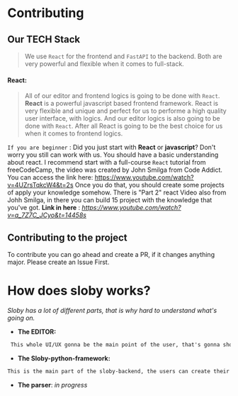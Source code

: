 # Contributing

## Our TECH Stack 
> We use `React` for the frontend and `FastAPI` to the backend. Both are very powerful and flexible when it comes to full-stack. 

#### React: 
> All of our editor and frontend logics is going to be done with `React`. **React** is a powerful javascript based frontend framework. React is very flexible and unique and perfect for us to performe a high quality user interface, with logics. And our editor logics is also going to be done with `React`. After all React is going to be the best choice for us when it comes to frontend logics. 

`If you are beginner` : Did you just start with **React** or **javascript**? Don't worry you still can work with us. You should have a basic understanding about react. I recommend start with a full-course `React` tutorial from freeCodeCamp, the video was created by John Smilga from Code Addict. You can access the link here: https://www.youtube.com/watch?v=4UZrsTqkcW4&t=2s Once you do that, you should create some projects of apply your knowledge somehow. There is "Part 2" react Video also from Johh Smilga, in there you can build 15 project with the knowledge that you've got. **Link in here** :  *https://www.youtube.com/watch?v=a_7Z7C_JCyo&t=14458s*

## Contributing to the project

To contribute you can go ahead and create a PR, if it changes anything major. Please create an Issue First.


# How does sloby works?
*Sloby has a lot of different parts, that is why hard to understand what's going on.*

- **The EDITOR:**

```diff
 This whole UI/UX gonna be the main point of the user, that's gonna show the current work and also your work progress and the tools, so this is the heart of the sobby. 
```

- **The Sloby-python-framework:**
```diff
This is the main part of the sloby-backend, the users can create their backend applications(authentication, API) for the sloby-editor(frontend), or they can create the WHOLE app with this framework, also the frontend(use react via python). 
```

- **The parser**:
*in progress*

